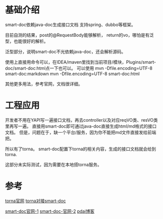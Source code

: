 # 基础介绍
smart-doc依赖java-doc生成接口文档
支持spring、dubbo等框架。

目前自测的结果，post的@RequestBody能够解析，
return的vo，哪怕是有泛型，也能很好的解析。

泛型部分，说明smart-doc不光依赖java-doc，还会解析源码。

使用上直接用命令可以，在IDEA/maven里找到当前项目/模块，Plugins/smart-doc/smart-doc:html点一下也可以。
可以使用
mvn -Dfile.encoding=UTF-8 smart-doc:markdown
mvn -Dfile.encoding=UTF-8 smart-doc:html

其他更多用法，参考官网，文档很详细。

# 工程应用

开发者不用在YAPI写一遍接口文档，再去controller以及对应reqVO类、resVO类里再写一遍。
直接用smart-doc即可通过java-doc直接生成html/md格式的接口文档。
但是，问题在于，缺一个平台/服务，因为你不能把md文件直接发给前端把。

所以有了torna。
smart-doc配置下torna的相关内容，生成的接口文档就会给到torna.

这部分未实际测试，因为需要在本地搭torna服务。

# 参考

[torna官网](https://www.torna.cn/)
[torna对接smart-doc](https://torna.cn/dev/smart-doc.html)

[smart-doc官网-1](https://github.com/TongchengOpenSource/smart-doc-maven-plugin)
[smart-doc-官网-2](https://smart-doc-group.github.io/zh/guide/plugins/maven)
[pdai博客](https://www.cnblogs.com/pengdai/p/16480004.html)


